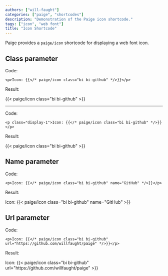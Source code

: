 ```yaml
---
authors: ["will-faught"]
categories: ["paige", "shortcodes"]
description: "Demonstration of the Paige icon shortcode."
tags: ["icon", "web font"]
title: "Icon Shortcode"
---
```


Paige provides a `paige/icon` shortcode for displaying a web font icon.

<!--more-->

## Class parameter

Code:

```go-text-template
<p>Icon: {{</* paige/icon class="bi bi-github" */>}}</p>
```

Result:

<p>{{< paige/icon class="bi bi-github" >}}</p>

---

Code:

```go-text-template
<p class="display-1">Icon: {{</* paige/icon class="bi bi-github" */>}}</p>
```

Result:

<p class="display-1">{{< paige/icon class="bi bi-github" >}}</p>

## Name parameter

Code:

```go-text-template
<p>Icon: {{</* paige/icon class="bi bi-github" name="GitHub" */>}}</p>
```

Result:

<p>Icon: {{< paige/icon class="bi bi-github" name="GitHub" >}}</p>

## Url parameter

Code:

```go-text-template
<p>Icon: {{</* paige/icon class="bi bi-github" url="https://github.com/willfaught/paige" */>}}</p>
```

Result:

<p>Icon: {{< paige/icon class="bi bi-github" url="https://github.com/willfaught/paige" >}}</p>
